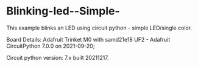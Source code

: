# Blinking-led--Simple-

This example blinks an LED using circuit python - simple LED/single color.

Board Details: 
Adafruit Trinket M0 with samd21e18 UF2 - 
Adafruit CircuitPython 7.0.0 on 2021-09-20;

Circuit python version: 7.x built 20211217.
